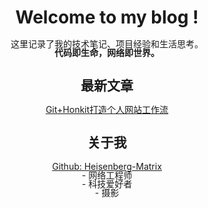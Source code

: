 <center><h1>Welcome to my blog !</h1></center>

<div style="text-align: center;line-height: 1;">
  这里记录了我的技术笔记、项目经验和生活思考。<br>
  <b>代码即生命，网络即世界。</b><br>
</div>



<center><h2>最新文章</h2></center>

<div style="text-align: center;line-height: 1;">
  <a href="Honkit.md">Git+Honkit打造个人网站工作流</a><br>
</div>

<center><h2>关于我</h2></center>

<div style="text-align: center;line-height: 1;">
  <a href="https://github.com/Heisenberg-Matrix">Github: Heisenberg-Matrix</a><br>
</div>

<div style="text-align: center;line-height: 1;">
- 网络工程师<br>
- 科技爱好者<br>
- 摄影
</div>
